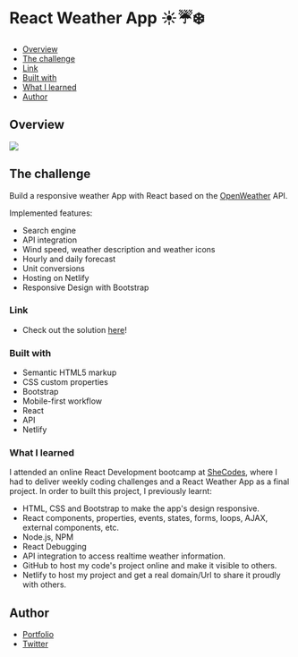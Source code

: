 # React Weather App ☀️☔❄️

- [Overview](#overview)
- [The challenge](#the-challenge)
- [Link](#links)
- [Built with](#built-with)
- [What I learned](#what-i-learned)
- [Author](#author)

## Overview

![](./images/screenshot.png)

## The challenge

Build a responsive weather App with React based on the [OpenWeather](https://openweathermap.org/api) API.

Implemented features:

- Search engine
- API integration
- Wind speed, weather description and weather icons
- Hourly and daily forecast
- Unit conversions
- Hosting on Netlify
- Responsive Design with Bootstrap

### Link

- Check out the solution [here](https://affectionate-keller-d36274.netlify.app/)!

### Built with

- Semantic HTML5 markup
- CSS custom properties
- Bootstrap
- Mobile-first workflow
- React
- API
- Netlify

### What I learned

I attended an online React Development bootcamp at [SheCodes](https://www.shecodes.io/students/310-cristina-padilla), where I had to deliver weekly coding challenges and a React Weather App as a final project.
In order to built this project, I previously learnt:

- HTML, CSS and Bootstrap to make the app's design responsive.
- React components, properties, events, states, forms, loops, AJAX, external components, etc.
- Node.js, NPM
- React Debugging
- API integration to access realtime weather information.
- GitHub to host my code's project online and make it visible to others.
- Netlify to host my project and get a real domain/Url to share it proudly with others.

## Author

- [Portfolio](https://www.cristina-padilla.com)
- [Twitter](https://www.twitter.com/crispitipina)
